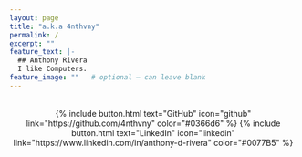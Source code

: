 ```yaml
---
layout: page
title: "a.k.a 4nthvny"
permalink: /
excerpt: ""
feature_text: |-
  ## Anthony Rivera
  I like Computers.
feature_image: ""   # optional — can leave blank
---
```


<div class="typeset" style="text-align:center; margin-top:2rem;">
  {% include button.html text="GitHub" icon="github" link="https://github.com/4nthvny" color="#0366d6" %}
  {% include button.html text="LinkedIn" icon="linkedin" link="https://www.linkedin.com/in/anthony-d-rivera" color="#0077B5" %}
</div>
